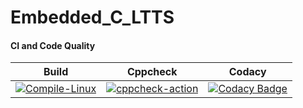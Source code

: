 # Embedded_C_LTTS

#### CI and Code Quality

|Build|Cppcheck|Codacy|
|:--:|:--:|:--:|
|[![Compile-Linux](https://github.com/nuPURohit/Embedded_C_LTTS/actions/workflows/compile.yml/badge.svg)](https://github.com/nuPURohit/Embedded_C_LTTS/actions/workflows/compile.yml)|[![cppcheck-action](https://github.com/nuPURohit/Embedded_C_LTTS/actions/workflows/CodeQaulity.yml/badge.svg)](https://github.com/nuPURohit/Embedded_C_LTTS/actions/workflows/CodeQaulity.yml)|[![Codacy Badge](https://app.codacy.com/project/badge/Grade/10cd058ec2254bddaba8d550296cadda)](https://www.codacy.com/gh/nuPURohit/Embedded_C_LTTS/dashboard?utm_source=github.com&amp;utm_medium=referral&amp;utm_content=nuPURohit/Embedded_C_LTTS&amp;utm_campaign=Badge_Grade)|
